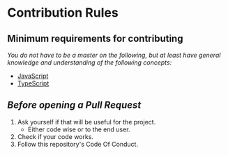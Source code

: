 # Contribution Rules

## Minimum requirements for contributing

_You do not have to be a master on the following, but at least have general knowledge and understanding of the following concepts:_

- [JavaScript]
- [TypeScript]

## _Before opening a Pull Request_

1. Ask yourself if that will be useful for the project.
   - Either code wise or to the end user.
2. Check if your code works.
3. Follow this repository's Code Of Conduct.

[javascript]: https://en.wikipedia.org/wiki/JavaScript
[typescript]: https://www.typescriptlang.org/